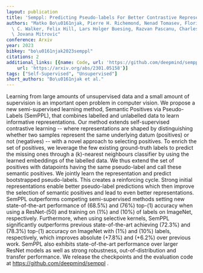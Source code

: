```yaml
---
layout: publication
title: 'Semppl: Predicting Pseudo-labels For Better Contrastive Representations'
authors: "Matko Bo\u0161njak, Pierre H. Richemond, Nenad Tomasev, Florian Strub, Jacob\
  \ C. Walker, Felix Hill, Lars Holger Buesing, Razvan Pascanu, Charles Blundell,\
  \ Jovana Mitrovic"
conference: Arxiv
year: 2023
bibkey: "bo\u0161njak2023semppl"
citations: 2
additional_links: [{name: Code, url: 'https://github.com/deepmind/semppl'}, {name: Paper,
    url: 'https://arxiv.org/abs/2301.05158'}]
tags: ["Self-Supervised", "Unsupervised"]
short_authors: "Bo\u0161njak et al."
---
```

Learning from large amounts of unsupervised data and a small amount of
supervision is an important open problem in computer vision. We propose a new
semi-supervised learning method, Semantic Positives via Pseudo-Labels (SemPPL),
that combines labelled and unlabelled data to learn informative
representations. Our method extends self-supervised contrastive learning --
where representations are shaped by distinguishing whether two samples
represent the same underlying datum (positives) or not (negatives) -- with a
novel approach to selecting positives. To enrich the set of positives, we
leverage the few existing ground-truth labels to predict the missing ones
through a \(k\)-nearest neighbours classifier by using the learned embeddings of
the labelled data. We thus extend the set of positives with datapoints having
the same pseudo-label and call these semantic positives. We jointly learn the
representation and predict bootstrapped pseudo-labels. This creates a
reinforcing cycle. Strong initial representations enable better pseudo-label
predictions which then improve the selection of semantic positives and lead to
even better representations. SemPPL outperforms competing semi-supervised
methods setting new state-of-the-art performance of \(68.5%\) and \(76%\) top-\(1\)
accuracy when using a ResNet-\(50\) and training on \(1%\) and \(10%\) of labels on
ImageNet, respectively. Furthermore, when using selective kernels, SemPPL
significantly outperforms previous state-of-the-art achieving \(72.3%\) and
\(78.3%\) top-\(1\) accuracy on ImageNet with \(1%\) and \(10%\) labels,
respectively, which improves absolute \(+7.8%\) and \(+6.2%\) over previous work.
SemPPL also exhibits state-of-the-art performance over larger ResNet models as
well as strong robustness, out-of-distribution and transfer performance. We
release the checkpoints and the evaluation code at
https://github.com/deepmind/semppl .